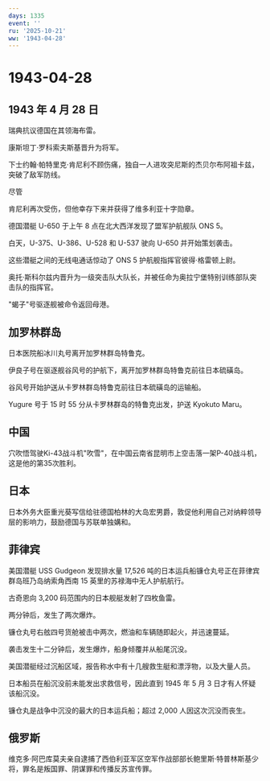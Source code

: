 ```yaml
---
days: 1335
event: ''
ru: '2025-10-21'
ww: '1943-04-28'
---
```


# 1943-04-28

## 1943 年 4 月 28 日

瑞典抗议德国在其领海布雷。

康斯坦丁·罗科索夫斯基晋升为将军。

下士约翰·帕特里克·肯尼利不顾伤痛，独自一人进攻突尼斯的杰贝尔布阿祖卡兹，突破了敌军防线。

尽管

肯尼利再次受伤，但他幸存下来并获得了维多利亚十字勋章。

德国潜艇 U-650 于上午 8 点在北大西洋发现了盟军护航舰队 ONS 5。

白天，U-375、U-386、U-528 和 U-537 驶向 U-650 并开始策划袭击。

这些潜艇之间的无线电通话惊动了 ONS 5 护航舰指挥官彼得·格雷顿上尉。

奥托·斯科尔兹内晋升为一级突击队大队长，并被任命为奥拉宁堡特别训练部队突击队的指挥官。

"蝎子"号驱逐舰被命令返回母港。

## 加罗林群岛

日本医院船冰川丸号离开加罗林群岛特鲁克。

伊良子号在驱逐舰谷风号的护航下，离开加罗林群岛特鲁克前往日本硫磺岛。

谷风号开始护送从卡罗林群岛特鲁克前往日本硫磺岛的运输船。

Yugure 号于 15 时 55 分从卡罗林群岛的特鲁克出发，护送 Kyokuto Maru。

## 中国

穴吹悟驾驶Ki-43战斗机"吹雪"，在中国云南省昆明市上空击落一架P-40战斗机，这是他的第35次胜利。

## 日本

日本外务大臣重光葵写信给驻德国柏林的大岛宏男爵，敦促他利用自己对纳粹领导层的影响力，鼓励德国与苏联单独媾和。

## 菲律宾

美国潜艇 USS Gudgeon 发现排水量 17,526
吨的日本运兵船镰仓丸号正在菲律宾群岛班乃岛纳索角西南 15
英里的苏禄海中无人护航航行。

古奇恩向 3,200 码范围内的日本舰艇发射了四枚鱼雷。

两分钟后，发生了两次爆炸。

镰仓丸号右舷四号货舱被击中两次，燃油和车辆随即起火，并迅速蔓延。

袭击发生十二分钟后，发生爆炸，船身倾覆并从船尾沉没。

美国潜艇经过沉船区域，报告称水中有十几艘救生艇和漂浮物，以及大量人员。

日本船员在船沉没前未能发出求救信号，因此直到 1945 年 5 月 3
日才有人怀疑该船沉没。

镰仓丸是战争中沉没的最大的日本运兵船；超过 2,000 人因这次沉没而丧生。

## 俄罗斯

维克多·阿巴库莫夫亲自逮捕了西伯利亚军区空军作战部部长鲍里斯·特普林斯基少将，罪名是叛国罪、阴谋罪和传播反苏宣传罪。